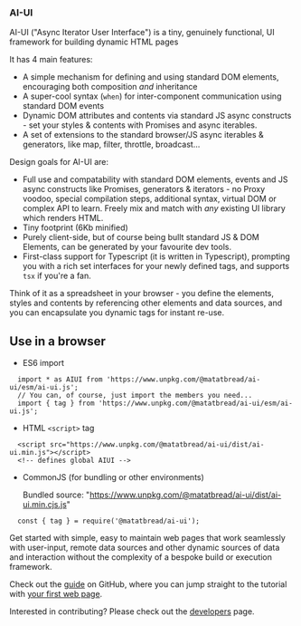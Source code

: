 ### AI-UI

AI-UI ("Async Iterator User Interface") is a tiny, genuinely functional, UI framework for building dynamic HTML pages

It has 4 main features:

* A simple mechanism for defining and using standard DOM elements, encouraging both composition _and_ inheritance
* A super-cool syntax (`when`) for inter-component communication using standard DOM events 
* Dynamic DOM attributes and contents via standard JS async constructs - set your styles & contents with Promises and async iterables.
* A set of extensions to the standard browser/JS async iterables & generators, like map, filter, throttle, broadcast...

Design goals for AI-UI are:

* Full use and compatability with standard DOM elements, events and JS async constructs like Promises, generators & iterators - no Proxy voodoo, special compilation steps, additional syntax, virtual DOM or complex API to learn. Freely mix and match with _any_ existing UI library which renders HTML.
* Tiny footprint (6Kb minified)
* Purely client-side, but of course being bullt standard JS & DOM Elements, can be generated by your favourite dev tools.
* First-class support for Typescript (it is written in Typescript), prompting you with a rich set interfaces for your newly defined tags, and supports `tsx` if you're a fan.

Think of it as a spreadsheet in your browser - you define the elements, styles and contents by referencing other elements and data sources, and you can encapsulate you dynamic tags for instant re-use.

## Use in a browser

* ES6 import
```
  import * as AIUI from 'https://www.unpkg.com/@matatbread/ai-ui/esm/ai-ui.js'; 
  // You can, of course, just import the members you need...
  import { tag } from 'https://www.unpkg.com/@matatbread/ai-ui/esm/ai-ui.js'; 
```

* HTML `<script>` tag
```
  <script src="https://www.unpkg.com/@matatbread/ai-ui/dist/ai-ui.min.js"></script> 
  <!-- defines global AIUI -->
```

* CommonJS (for bundling or other environments)

  Bundled source: "https://www.unpkg.com/@matatbread/ai-ui/dist/ai-ui.min.cjs.js"
```
  const { tag } = require('@matatbread/ai-ui');
```


Get started with simple, easy to maintain web pages that work seamlessly with user-input, remote data sources and other dynamic sources of data and interaction without the complexity of a bespoke build or execution framework.

Check out the [guide](https://github.com/MatAtBread/AI-UI/tree/main#readme) on GitHub, where you can jump straight to the tutorial with [your first web page](https://github.com/MatAtBread/AI-UI/blob/main/guide/your-first-web-page.md).

Interested in contributing? Please check out the [developers](https://github.com/MatAtBread/AI-UI/blob/main/guide/developers.md) page.
